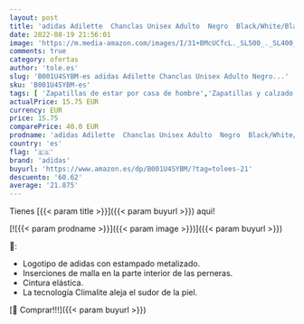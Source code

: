 ```yaml
---
layout: post
title: 'adidas Adilette  Chanclas Unisex Adulto  Negro  Black/White/Black   42 EU'
date: 2022-08-19 21:56:01
image: 'https://m.media-amazon.com/images/I/31+BMcUCfcL._SL500_._SL400_.jpg'
comments: true
category: ofertas
author: 'tole.es'
slug: 'B001U4SYBM-es adidas Adilette Chanclas Unisex Adulto Negro...'
sku: 'B001U4SYBM-es'
tags: [ 'Zapatillas de estar por casa de hombre','Zapatillas y calzado deportivo para hombre','Zapatos','Zapatos para hombre','Zapatos y complementos','adidas','chanclas','🇪🇸', ]
actualPrice: 15.75 EUR
currency: EUR
price: 15.75
comparePrice: 40.0 EUR
prodname: 'adidas Adilette  Chanclas Unisex Adulto  Negro  Black/White/Black   42 EU'
country: 'es'
flag: '🇪🇸'
brand: 'adidas'
buyurl: 'https://www.amazon.es/dp/B001U4SYBM/?tag=tolees-21'
descuento: '60.62'
average: '21.875'
---
```


Tienes [{{< param title >}}]({{< param buyurl >}}) aqui!

[![{{< param prodname >}}]({{< param image >}})]({{< param buyurl >}})

🔎:

- Logotipo de adidas con estampado metalizado.
- Inserciones de malla en la parte interior de las perneras.
- Cintura elástica.
- La tecnología Climalite aleja el sudor de la piel.

[🛒 Comprar!!!]({{< param buyurl >}})
